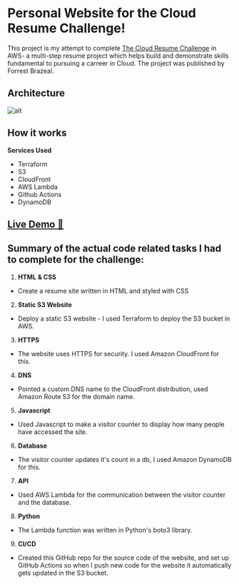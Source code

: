 # Personal Website for the Cloud Resume Challenge!

This project is my attempt to complete [The Cloud Resume Challenge](https://cloudresumechallenge.dev/) in AWS- a multi-step resume project which helps build and demonstrate
skills fundamental to pursuing a carreer in Cloud. The project was published by Forrest Brazeal.  

## Architecture
![alt](https://media.licdn.com/dms/image/D4D12AQFAlO-YKf_TSg/article-inline_image-shrink_1500_2232/0/1681562647978?e=1694044800&v=beta&t=e6BIYkaUfNBT1V2hKkHF4ogcOGLlggkVhcNEgKbdJa0)

## How it works



  **Services Used**

 
  - Terraform
  - S3 
  - CloudFront
  - AWS Lambda
  - Github Actions
  - DynamoDB

## [Live Demo 🔗](https://marioszabo.net)


## Summary of the actual code related tasks I had to complete for the challenge:

1. **HTML & CSS**
- Create a resume site written in HTML and styled with CSS

2. **Static S3 Website**
 - Deploy a static S3 website - I used Terraform to deploy the S3 bucket in AWS.

 3. **HTTPS**
  - The website uses HTTPS for security. I used Amazon CloudFront for this.

 4. **DNS**
  - Pointed a custom DNS name to the CloudFront distribution, used Amazon Route 53 for the domain name.

  5. **Javascript**
  - Used Javascript to make a visitor counter to display how many people have accessed the site.

  6. **Database**
   - The visitor counter updates it's count in a db, I used Amazon DynamoDB for this.
   
  7. **API**
   - Used AWS Lambda for the communication between the visitor counter and the database.

  8. **Python**
   - The Lambda function was written in Python's boto3 library.
     
  9. **CI/CD**
   - Created this GitHub repo for the source code of the website, and set up GitHub Actions so when I push new code for the website it automatically
    gets updated in the S3 bucket.

    
   
